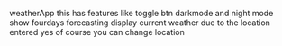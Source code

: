 weatherApp
this has features like toggle btn darkmode and night mode
show fourdays forecasting
display current weather due to the location entered
yes of course you can change location
